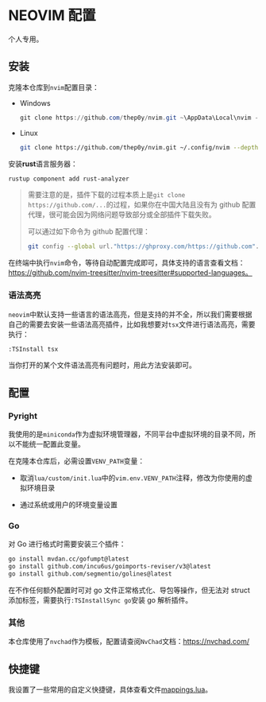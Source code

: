 # NEOVIM 配置

个人专用。

## 安装

克隆本仓库到`nvim`配置目录：

- Windows

  ```powershell
  git clone https://github.com/thep0y/nvim.git ~\AppData\Local\nvim --depth 1
  ```

- Linux

  ```bash
  git clone https://github.com/thep0y/nvim.git ~/.config/nvim --depth 1
  ```

安装**rust**语言服务器：

```bash
rustup component add rust-analyzer
```

> 需要注意的是，插件下载的过程本质上是`git clone https://github.com/...`的过程，如果你在中国大陆且没有为 github 配置代理，很可能会因为网络问题导致部分或全部插件下载失败。
>
> 可以通过如下命令为 github 配置代理：
> 
> ```bash
> git config --global url."https://ghproxy.com/https://github.com".insteadOf "https://github.com"
> ```

在终端中执行`nvim`命令，等待自动配置完成即可，具体支持的语言查看文档：https://github.com/nvim-treesitter/nvim-treesitter#supported-languages。

### 语法高亮

`neovim`中默认支持一些语言的语法高亮，但是支持的并不全，所以我们需要根据自己的需要去安装一些语法高亮插件，比如我想要对`tsx`文件进行语法高亮，需要执行：

```bash
:TSInstall tsx
```

当你打开的某个文件语法高亮有问题时，用此方法安装即可。

## 配置

### Pyright

我使用的是`miniconda`作为虚拟环境管理器，不同平台中虚拟环境的目录不同，所以不能统一配置此变量。

在克隆本仓库后，必需设置`VENV_PATH`变量：

- 取消`lua/custom/init.lua`中的`vim.env.VENV_PATH`注释，修改为你使用的虚拟环境目录

- 通过系统或用户的环境变量设置

### Go

对 Go 进行格式时需要安装三个插件：

```bash
go install mvdan.cc/gofumpt@latest
go install github.com/incu6us/goimports-reviser/v3@latest
go install github.com/segmentio/golines@latest
```

在不作任何额外配置时可对 go 文件正常格式化、导包等操作，但无法对 struct 添加标签，需要执行`:TSInstallSync go`安装 go 解析插件。

### 其他

本仓库使用了`nvchad`作为模板，配置请查阅`NvChad`文档：https://nvchad.com/

## 快捷键

我设置了一些常用的自定义快捷键，具体查看文件[mappings.lua](lua/mappings.lua)。
